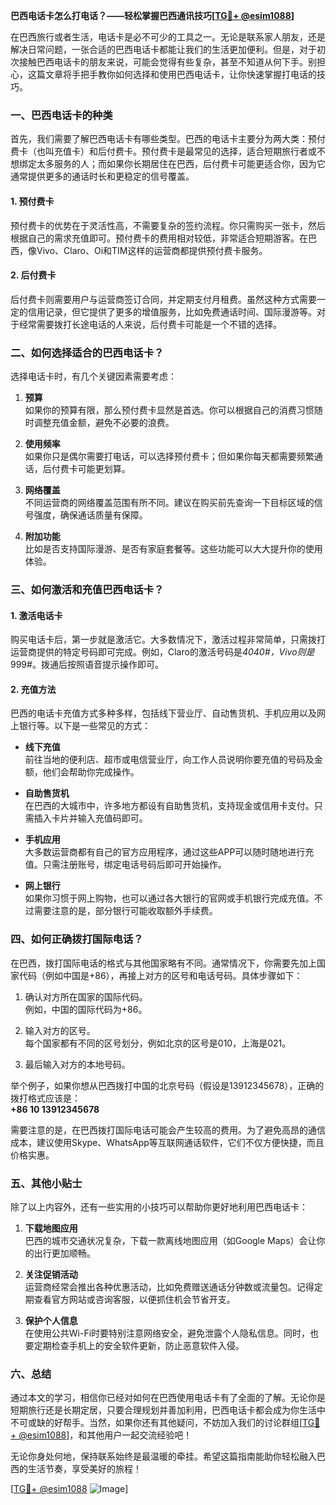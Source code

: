 **巴西电话卡怎么打电话？——轻松掌握巴西通讯技巧[[TG💪+ @esim1088](https://t.me/s/esim1088)]**

在巴西旅行或者生活，电话卡是必不可少的工具之一。无论是联系家人朋友，还是解决日常问题，一张合适的巴西电话卡都能让我们的生活更加便利。但是，对于初次接触巴西电话卡的朋友来说，可能会觉得有些复杂，甚至不知道从何下手。别担心，这篇文章将手把手教你如何选择和使用巴西电话卡，让你快速掌握打电话的技巧。

### 一、巴西电话卡的种类

首先，我们需要了解巴西电话卡有哪些类型。巴西的电话卡主要分为两大类：预付费卡（也叫充值卡）和后付费卡。预付费卡是最常见的选择，适合短期旅行者或不想绑定太多服务的人；而如果你长期居住在巴西，后付费卡可能更适合你，因为它通常提供更多的通话时长和更稳定的信号覆盖。

#### 1. 预付费卡

预付费卡的优势在于灵活性高，不需要复杂的签约流程。你只需购买一张卡，然后根据自己的需求充值即可。预付费卡的费用相对较低，非常适合短期游客。在巴西，像Vivo、Claro、Oi和TIM这样的运营商都提供预付费卡服务。

#### 2. 后付费卡

后付费卡则需要用户与运营商签订合同，并定期支付月租费。虽然这种方式需要一定的信用记录，但它提供了更多的增值服务，比如免费通话时间、国际漫游等。对于经常需要拨打长途电话的人来说，后付费卡可能是一个不错的选择。

### 二、如何选择适合的巴西电话卡？

选择电话卡时，有几个关键因素需要考虑：

1. **预算**  
   如果你的预算有限，那么预付费卡显然是首选。你可以根据自己的消费习惯随时调整充值金额，避免不必要的浪费。

2. **使用频率**  
   如果你只是偶尔需要打电话，可以选择预付费卡；但如果你每天都需要频繁通话，后付费卡可能更划算。

3. **网络覆盖**  
   不同运营商的网络覆盖范围有所不同。建议在购买前先查询一下目标区域的信号强度，确保通话质量有保障。

4. **附加功能**  
   比如是否支持国际漫游、是否有家庭套餐等。这些功能可以大大提升你的使用体验。

### 三、如何激活和充值巴西电话卡？

#### 1. 激活电话卡

购买电话卡后，第一步就是激活它。大多数情况下，激活过程非常简单，只需拨打运营商提供的特定号码即可完成。例如，Claro的激活号码是*4040#，Vivo则是*999#。拨通后按照语音提示操作即可。

#### 2. 充值方法

巴西的电话卡充值方式多种多样，包括线下营业厅、自动售货机、手机应用以及网上银行等。以下是一些常见的方式：

- **线下充值**  
  前往当地的便利店、超市或电信营业厅，向工作人员说明你要充值的号码及金额，他们会帮助你完成操作。

- **自助售货机**  
  在巴西的大城市中，许多地方都设有自助售货机，支持现金或信用卡支付。只需插入卡片并输入充值码即可。

- **手机应用**  
  大多数运营商都有自己的官方应用程序，通过这些APP可以随时随地进行充值。只需注册账号，绑定电话号码后即可开始操作。

- **网上银行**  
  如果你习惯于网上购物，也可以通过各大银行的官网或手机银行完成充值。不过需要注意的是，部分银行可能收取额外手续费。

### 四、如何正确拨打国际电话？

在巴西，拨打国际电话的格式与其他国家略有不同。通常情况下，你需要先加上国家代码（例如中国是+86），再接上对方的区号和电话号码。具体步骤如下：

1. 确认对方所在国家的国际代码。  
   例如，中国的国际代码为+86。

2. 输入对方的区号。  
   每个国家都有不同的区号划分，例如北京的区号是010，上海是021。

3. 最后输入对方的本地号码。  

举个例子，如果你想从巴西拨打中国的北京号码（假设是13912345678），正确的拨打格式应该是：  
**+86 10 13912345678**

需要注意的是，在巴西拨打国际电话可能会产生较高的费用。为了避免高昂的通信成本，建议使用Skype、WhatsApp等互联网通话软件，它们不仅方便快捷，而且价格实惠。

### 五、其他小贴士

除了以上内容外，还有一些实用的小技巧可以帮助你更好地利用巴西电话卡：

1. **下载地图应用**  
   巴西的城市交通状况复杂，下载一款离线地图应用（如Google Maps）会让你的出行更加顺畅。

2. **关注促销活动**  
   运营商经常会推出各种优惠活动，比如免费赠送通话分钟数或流量包。记得定期查看官方网站或咨询客服，以便抓住机会节省开支。

3. **保护个人信息**  
   在使用公共Wi-Fi时要特别注意网络安全，避免泄露个人隐私信息。同时，也要定期检查手机上的安全软件更新，防止恶意软件入侵。

### 六、总结

通过本文的学习，相信你已经对如何在巴西使用电话卡有了全面的了解。无论你是短期旅行还是长期定居，只要合理规划并善加利用，巴西电话卡都会成为你生活中不可或缺的好帮手。当然，如果你还有其他疑问，不妨加入我们的讨论群组[[TG💪+ @esim1088](https://t.me/s/esim1088)]，和其他用户一起交流经验吧！

无论你身处何地，保持联系始终是最温暖的牵挂。希望这篇指南能助你轻松融入巴西的生活节奏，享受美好的旅程！  

[[TG💪+ @esim1088](https://t.me/s/esim1088) ![Image](https://i.postimg.cc/4NQfJmqS/Snipaste-2025-05-13-00-14-12.png)]